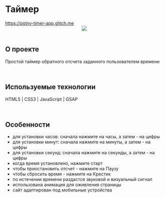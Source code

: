 <h1> Таймер </h1>
<a href="https://pstnv-timer-app.glitch.me/"> https://pstnv-timer-app.glitch.me </a>

<div align="center">
  <img src="https://cdn.glitch.global/ece60b40-3830-4d48-bb12-fa238aabf422/picPreview_10.png">
</div>
<br>

<h2> О проекте </h2>
<p> Простой таймер обратного отсчета заданного пользователем времени </p>
<br>

<h2> Используемые технологии </h2>
<p> HTML5 | CSS3 | JavaScript | GSAP</p>
<br>

<h2>Особенности</h2>
<ul>
  <li> для установки часов: сначала нажмите на часы, а затем - на цифры </li>
  <li> для установки минут: сначала нажмите на минуты, а затем - на цифры </li>
  <li> для установки секунд: сначала нажмите на секунды, а затем - на цифры </li>
  <li> когда время установлено, нажмите старт </li>
  <li> чтобы приостановить отсчет - нажмите на Паузу </li>
  <li> чтобы сбросить время - нажмите на Крестик </li>
  <li> по истечении времени раздастся звуковой и визуальный сигнал </li>
  <li> использована анимация для оживления страницы </li>
  <li> сайт адаптирован под мобильные устройства </li>
</ul>
